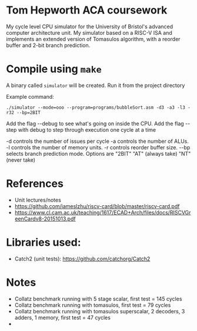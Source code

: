 # Tom Hepworth ACA coursework

My cycle level CPU simulator for the University of Bristol's advanced computer architecture unit. My simulator based on a RISC-V ISA and implements an extended version of Tomasulos algorithm, with a reorder buffer and 2-bit branch prediction.

# Compile using `make`

A binary called `simulator` will be created. Run it from the project directory

Example command:

`./simulator --mode=ooo --program=programs/bubbleSort.asm -d3 -a3 -l3 -r32 --bp=2BIT`

Add the flag --debug to see what's going on inside the CPU. Add the flag --step with debug to step through execution one cycle at a time

-d controls the number of issues per cycle -a controls the number of ALUs. -l controls the number of memory units. -r controls reorder buffer size. --bp selects branch prediction mode. Options are "2BIT" "AT" (always take) "NT" (never take)

# References

-   Unit lectures/notes
-   https://github.com/jameslzhu/riscv-card/blob/master/riscv-card.pdf
-   https://www.cl.cam.ac.uk/teaching/1617/ECAD+Arch/files/docs/RISCVGreenCardv8-20151013.pdf

# Libraries used:

-   Catch2 (unit tests): https://github.com/catchorg/Catch2

# Notes

-   Collatz benchmark running with 5 stage scalar, first test = 145 cycles
-   Collatz benchmark running with tomasulos, first test = 79 cycles
-   Collatz benchmark running with tomasulos superscalar, 2 decoders, 3 adders, 1 memory, first test = 47 cycles
-
